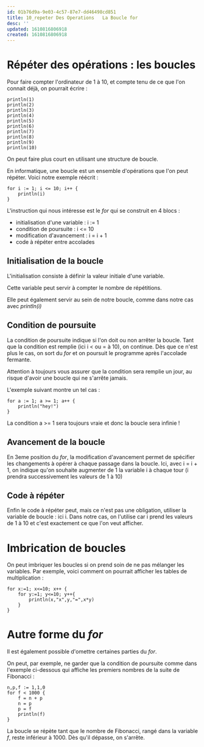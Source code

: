 ```yaml
---
id: 01b76d9a-9e03-4c57-87e7-dd46498cd851
title: 10_repeter Des Operations   La Boucle for
desc: ''
updated: 1610816806918
created: 1610816806918
---
```

# Répéter des opérations : les boucles

Pour faire compter l'ordinateur de 1 à 10, et compte tenu de ce que l'on connait déjà, on pourrait écrire :

```
println(1)
println(2)
println(3)
println(4)
println(5)
println(6)
println(7)
println(8)
println(9)
println(10)
```

On peut faire plus court en utilisant une structure de boucle. 

En informatique, une boucle est un ensemble d'opérations que l'on peut répéter. Voici notre exemple réécrit :

```
for i := 1; i <= 10; i++ {
    println(i)
}
```

L'instruction qui nous intéresse est le _for_ qui se construit en 4 blocs :

- initialisation d'une variable : i := 1
- condition de poursuite : i &lt;= 10
- modification d'avancement : i = i + 1
- code à répéter entre accolades 

## Initialisation de la boucle

L'initialisation consiste à définir la valeur initiale d'une variable.

Cette variable peut servir à compter le nombre de répétitions.

Elle peut également servir au sein de notre boucle, comme dans notre cas avec  _println(i)_

## Condition de poursuite

La condition de poursuite indique si l'on doit ou non arrêter la boucle. Tant que la condition est remplie (ici i &lt; ou = à 10), on continue. Dès que ce n'est plus le cas, on sort du _for_ et on poursuit le programme après l'accolade fermante.

Attention à toujours vous assurer que la condition sera remplie un jour, au risque d'avoir une boucle qui ne s'arrête jamais. 

L'exemple suivant montre un tel cas :

```
for a := 1; a >= 1; a++ {
    println("hey!")
}
```

La condition a >= 1 sera toujours vraie et donc la boucle sera infinie !

## Avancement de la boucle

En 3eme position du _for_, la modification d'avancement permet de spécifier les changements à opérer à chaque passage dans la boucle. Ici, avec i = i + 1, on indique qu'on souhaite augmenter de 1 la variable i à chaque tour (i prendra successivement les valeurs de 1 à 10)

## Code à répéter

Enfin le code à répéter peut, mais ce n'est pas une obligation, utiliser la variable de boucle : ici i. Dans notre cas, on l'utilise car i prend les valeurs de 1 à 10 et c'est exactement ce que l'on veut afficher. 

# Imbrication de boucles

On peut imbriquer les boucles si on prend soin de ne pas mélanger les variables. Par exemple, voici comment on pourrait afficher les tables de multiplication :

```
for x:=1; x<=10; x++ {
    for y:=1; y<=10; y++{
        println(x,"x",y,"=",x*y)
    }
}
```

# Autre forme du _for_

Il est également possible d'omettre certaines parties du _for_.

On peut, par exemple, ne garder que la condition de poursuite comme dans l'exemple ci-dessous qui affiche les premiers nombres de la suite de Fibonacci :

```
n,p,f := 1,1,0
for f < 1000 {
    f = n + p
    n = p
    p = f
    println(f)
}
```

La boucle se répète tant que le nombre de Fibonacci, rangé dans la variable _f_, reste inférieur à 1000. Dès qu'il dépasse, on s'arrête.

